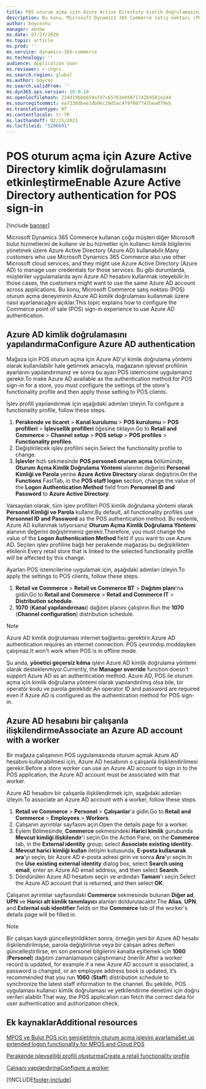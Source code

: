 ```yaml
---
title: POS oturum açma için Azure Active Directory kimlik doğrulamasını etkinleştirme
description: Bu konu, Microsoft Dynamics 365 Commerce satış noktası (POS) için oturum açma deneyiminin Azure Active Directory kimlik doğrulaması kullanacak şekilde nasıl ayarlanacağını açıklar.
author: boycezhu
manager: annbe
ms.date: 07/27/2020
ms.topic: article
ms.prod: ''
ms.service: dynamics-365-commerce
ms.technology: ''
audience: Application User
ms.reviewer: v-chgri
ms.search.region: global
ms.author: boycez
ms.search.validFrom: ''
ms.dyn365.ops.version: 10.0.10
ms.openlocfilehash: 234d19bb6659af07c65763e05671742b9581e244
ms.sourcegitcommit: eaf330dbee1db96c20d5ac479f007747bea079eb
ms.translationtype: HT
ms.contentlocale: tr-TR
ms.lasthandoff: 02/15/2021
ms.locfileid: "5206691"
---
```

# <a name="enable-azure-active-directory-authentication-for-pos-sign-in"></a><span data-ttu-id="9a3c8-103">POS oturum açma için Azure Active Directory kimlik doğrulamasını etkinleştirme</span><span class="sxs-lookup"><span data-stu-id="9a3c8-103">Enable Azure Active Directory authentication for POS sign-in</span></span>
[!include [banner](includes/banner.md)]


<span data-ttu-id="9a3c8-104">Microsoft Dynamics 365 Commerce kullanan çoğu müşteri diğer Microsoft bulut hizmetlerini de kullanır ve bu hizmetler için kullanıcı kimlik bilgilerini yönetmek üzere Azure Active Directory (Azure AD) kullanabilir.</span><span class="sxs-lookup"><span data-stu-id="9a3c8-104">Many customers who use Microsoft Dynamics 365 Commerce also use other Microsoft cloud services, and they might use Azure Active Directory (Azure AD) to manage user credentials for those services.</span></span> <span data-ttu-id="9a3c8-105">Bu gibi durumlarda, müşteriler uygulamalarda aynı Azure AD hesabını kullanmak isteyebilir.</span><span class="sxs-lookup"><span data-stu-id="9a3c8-105">In those cases, the customers might want to use the same Azure AD account across applications.</span></span> <span data-ttu-id="9a3c8-106">Bu konu, Microsoft Commerce satış noktası (POS) oturum açma deneyiminin Azure AD kimlik doğrulaması kullanmak üzere nasıl ayarlanacağını açıklar.</span><span class="sxs-lookup"><span data-stu-id="9a3c8-106">This topic explains how to configure the Commerce point of sale (POS) sign-in experience to use Azure AD authentication.</span></span>

## <a name="configure-azure-ad-authentication"></a><span data-ttu-id="9a3c8-107">Azure AD kimlik doğrulamasını yapılandırma</span><span class="sxs-lookup"><span data-stu-id="9a3c8-107">Configure Azure AD authentication</span></span>

<span data-ttu-id="9a3c8-108">Mağaza için POS oturum açma için Azure AD'yi kimlik doğrulama yöntemi olarak kullanılabilir hale getirmek amacıyla, mağazanın işlevsel profilinin ayarlarını yapılandırmanız ve sonra bu ayarı POS istemcisine uygulamanız gerekir.</span><span class="sxs-lookup"><span data-stu-id="9a3c8-108">To make Azure AD available as the authentication method for POS sign-in for a store, you must configure the settings of the store's functionality profile and then apply those setting to POS clients.</span></span>

<span data-ttu-id="9a3c8-109">İşlev profili yapılandırmak için aşağıdaki adımları izleyin.</span><span class="sxs-lookup"><span data-stu-id="9a3c8-109">To configure a functionality profile, follow these steps.</span></span>

1. <span data-ttu-id="9a3c8-110">**Perakende ve ticaret** \> **Kanal kurulumu** \> **POS kurulumu** \> **POS profilleri** \> **İşlevsellik profilleri** öğesine tıklayın.</span><span class="sxs-lookup"><span data-stu-id="9a3c8-110">Go to **Retail and Commerce** \> **Channel setup** \> **POS setup** \> **POS profiles** \> **Functionality profiles**.</span></span>
1. <span data-ttu-id="9a3c8-111">Değiştirilecek işlev profilini seçin.</span><span class="sxs-lookup"><span data-stu-id="9a3c8-111">Select the functionality profile to change.</span></span>
1. <span data-ttu-id="9a3c8-112">**İşlevler** hızlı sekmesinde **POS personeli oturum açma** bölümünde, **Oturum Açma Kimlik Doğrulama Yöntemi** alanının değerini **Personel Kimliği ve Parola** yerine **Azure Active Directory** olarak değiştirin.</span><span class="sxs-lookup"><span data-stu-id="9a3c8-112">On the **Functions** FastTab, in the **POS staff logon** section, change the value of the **Logon Authentication Method** field from **Personnel ID and Password** to **Azure Active Directory**.</span></span>

<span data-ttu-id="9a3c8-113">Varsayılan olarak, tüm işlev profilleri POS kimlik doğrulama yöntemi olarak **Personel Kimliği ve Parola** kullanır.</span><span class="sxs-lookup"><span data-stu-id="9a3c8-113">By default, all functionality profiles use **Personnel ID and Password** as the POS authentication method.</span></span> <span data-ttu-id="9a3c8-114">Bu nedenle, Azure AD kullanmak istiyorsanız **Oturum Açma Kimlik Doğrulama Yöntemi** alanının değerini değiştirmeniz gerekir.</span><span class="sxs-lookup"><span data-stu-id="9a3c8-114">Therefore, you must change the value of the **Logon Authentication Method** field if you want to use Azure AD.</span></span> <span data-ttu-id="9a3c8-115">Seçilen işlev profiline bağlı her perakende mağazası bu değişiklikten etkilenir.</span><span class="sxs-lookup"><span data-stu-id="9a3c8-115">Every retail store that is linked to the selected functionality profile will be affected by this change.</span></span>

<span data-ttu-id="9a3c8-116">Ayarları POS istemcilerine uygulamak için, aşağıdaki adımları izleyin.</span><span class="sxs-lookup"><span data-stu-id="9a3c8-116">To apply the settings to POS clients, follow these steps.</span></span>

1. <span data-ttu-id="9a3c8-117">**Retail ve Commerce** \> **Retail ve Commerce BT** \> **Dağıtım planı**'na gidin.</span><span class="sxs-lookup"><span data-stu-id="9a3c8-117">Go to **Retail and Commerce** \> **Retail and Commerce IT** \> **Distribution schedule**.</span></span>
1. <span data-ttu-id="9a3c8-118">**1070** (**Kanal yapılandırması**) dağıtım planını çalıştırın.</span><span class="sxs-lookup"><span data-stu-id="9a3c8-118">Run the **1070** (**Channel configuration**) distribution schedule.</span></span>

> [!NOTE]
> <span data-ttu-id="9a3c8-119">Azure AD kimlik doğrulaması internet bağlantısı gerektirir.</span><span class="sxs-lookup"><span data-stu-id="9a3c8-119">Azure AD authentication requires an internet connection.</span></span> <span data-ttu-id="9a3c8-120">POS çevrimdışı moddayken çalışmaz.</span><span class="sxs-lookup"><span data-stu-id="9a3c8-120">It won't work when POS is in offline mode.</span></span>
> 
> <span data-ttu-id="9a3c8-121">Şu anda, **yönetici geçersiz kılma** işlevi Azure AD kimlik doğrulama yöntemi olarak desteklenmiyor.</span><span class="sxs-lookup"><span data-stu-id="9a3c8-121">Currently, the **Manager override** function doesn't support Azure AD as an authentication method.</span></span> <span data-ttu-id="9a3c8-122">Azure AD, POS ile oturum açma için kimlik doğrulama yöntemi olarak yapılandırılmış olsa bile, bir operatör kodu ve parola gereklidir.</span><span class="sxs-lookup"><span data-stu-id="9a3c8-122">An operator ID and password are required even if Azure AD is configured as the authentication method for POS sign-in.</span></span>

## <a name="associate-an-azure-ad-account-with-a-worker"></a><span data-ttu-id="9a3c8-123">Azure AD hesabını bir çalışanla ilişkilendirme</span><span class="sxs-lookup"><span data-stu-id="9a3c8-123">Associate an Azure AD account with a worker</span></span>

<span data-ttu-id="9a3c8-124">Bir mağaza çalışanının POS uygulamasında oturum açmak Azure AD hesabını kullanabilmesi için, Azure AD hesabının o çalışanla ilişkilendirilmesi gerekir.</span><span class="sxs-lookup"><span data-stu-id="9a3c8-124">Before a store worker can use an Azure AD account to sign in to the POS application, the Azure AD account must be associated with that worker.</span></span>

<span data-ttu-id="9a3c8-125">Azure AD hesabını bir çalışanla ilişkilendirmek için, aşağıdaki adımları izleyin.</span><span class="sxs-lookup"><span data-stu-id="9a3c8-125">To associate an Azure AD account with a worker, follow these steps.</span></span>

1. <span data-ttu-id="9a3c8-126">**Retail ve Commerce** \> **Personel** \> **Çalışanlar**'a gidin.</span><span class="sxs-lookup"><span data-stu-id="9a3c8-126">Go to **Retail and Commerce** \> **Employees** \> **Workers**.</span></span>
1. <span data-ttu-id="9a3c8-127">Çalışanın ayrıntılar sayfasını açın.</span><span class="sxs-lookup"><span data-stu-id="9a3c8-127">Open the details page for a worker.</span></span>
1. <span data-ttu-id="9a3c8-128">Eylem Bölmesinde, **Commerce** sekmesindeki **Harici kimlik** gurubunda **Mevcut kimliği ilişkilendir**'i seçin.</span><span class="sxs-lookup"><span data-stu-id="9a3c8-128">On the Action Pane, on the **Commerce** tab, in the **External identity** group, select **Associate existing identity**.</span></span>
1. <span data-ttu-id="9a3c8-129">**Mevcut harici kimliği kullan** iletişim kutusunda, **E-posta kullanarak ara**'yı seçin, bir Azure AD e-posta adresi girin ve sonra **Ara**'yı seçin.</span><span class="sxs-lookup"><span data-stu-id="9a3c8-129">In the **Use existing external identity** dialog box, select **Search using email**, enter an Azure AD email address, and then select **Search**.</span></span>
1. <span data-ttu-id="9a3c8-130">Döndürülen Azure AD hesabını seçin ve ardından **Tamam**'ı seçin.</span><span class="sxs-lookup"><span data-stu-id="9a3c8-130">Select the Azure AD account that is returned, and then select **OK**.</span></span>

<span data-ttu-id="9a3c8-131">Çalışanın ayrıntılar sayfasındaki **Commerce** sekmesinde bulunan **Diğer ad**, **UPN** ve **Harici alt kimlik tanımlayıcı** alanları doldurulacaktır.</span><span class="sxs-lookup"><span data-stu-id="9a3c8-131">The **Alias**, **UPN**, and **External sub identifier** fields on the **Commerce** tab of the worker's details page will be filled in.</span></span>

> [!NOTE]
> <span data-ttu-id="9a3c8-132">Bir çalışan kaydı güncelleştirildikten sonra, örneğin yeni bir Azure AD hesabı ilişkilendirilmişse, parola değiştirilirse veya bir çalışan adres defteri güncelleştirilirse, en son personel bilgilerini kanalla eşitlemek için **1060** (**Personel**) dağıtım zamanlamasını çalıştırmanız önerilir.</span><span class="sxs-lookup"><span data-stu-id="9a3c8-132">After a worker record is updated, for example if a new Azure AD account is associated, a password is changed, or an employee address book is updated, it’s recommended that you run **1060** (**Staff**) distribution schedule to synchronize the latest staff information to the channel.</span></span> <span data-ttu-id="9a3c8-133">Bu şekilde, POS uygulaması kullanıcı kimlik doğrulaması ve yetkilendirme denetimi için doğru verileri alabilir.</span><span class="sxs-lookup"><span data-stu-id="9a3c8-133">That way, the POS application can fetch the correct data for user authentication and authorization check.</span></span>

## <a name="additional-resources"></a><span data-ttu-id="9a3c8-134">Ek kaynaklar</span><span class="sxs-lookup"><span data-stu-id="9a3c8-134">Additional resources</span></span>

[<span data-ttu-id="9a3c8-135">MPOS ve Bulut POS için genişletilmiş oturum açma işlevini ayarlama</span><span class="sxs-lookup"><span data-stu-id="9a3c8-135">Set up extended logon functionality for MPOS and Cloud POS</span></span>](extended-logon.md)

[<span data-ttu-id="9a3c8-136">Perakende işlevselliği profili oluşturma</span><span class="sxs-lookup"><span data-stu-id="9a3c8-136">Create a retail functionality profile</span></span>](retail-functionality-profile.md)

[<span data-ttu-id="9a3c8-137"> Çalışanı yapılandırma</span><span class="sxs-lookup"><span data-stu-id="9a3c8-137">Configure a worker</span></span>](https://docs.microsoft.com/dynamics365/commerce/tasks/worker)


[!INCLUDE[footer-include](../includes/footer-banner.md)]